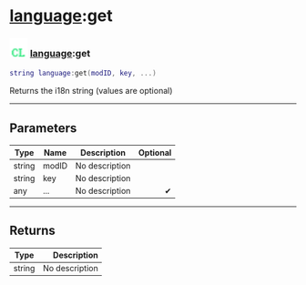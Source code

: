 # [language](../language/README.md):get

### <img src="../../.gitbook/assets/client.png" width="32" height="32" /> [language](../language/README.md):get

```lua
string language:get(modID, key, ...)
```

Returns the i18n string (values are optional)<br>

-----------------
## Parameters

| Type   | Name | Description | Optional |
| ------ | ---- | ----------- | -------: |
| string | modID | No description |  |
| string | key | No description |  |
| any | ... | No description | ✔ |

-----------------
## Returns

| Type   | Description |
| ------ | ----------: |
| string | No description |
